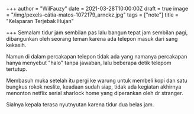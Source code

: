 +++
author = "WilFauzy"
date = 2021-03-28T10:00:00Z
draft = true
image = "/img/pexels-cátia-matos-1072179_arnckz.jpg"
tags = ["note"]
title = "Kelaparan Terjebak Hujan"

+++
Semalam tidur jam sembilan pas lalu bangun tepat jam sembilan pagi, dibangunkan oleh seorang teman karena ada telepon masuk dari sang kekasih. 

Namun di dalam percakapan telepon tidak ada yang namanya percakapan hanya menyebut "halo" tanpa jawaban, lalu beberapa detik telepom tertutup. 

Membasuh muka setelah itu pergi ke warung untuk membeli kopi dan satu bungkus rokok neslite, keadaan sudah siap, tidak ada kegiatan akhirnya menonton netflix serial sharlock home yang diperankan oleh dr stranger. 

Sialnya kepala terasa nyutnyutan karena tidur dua belas jam. 